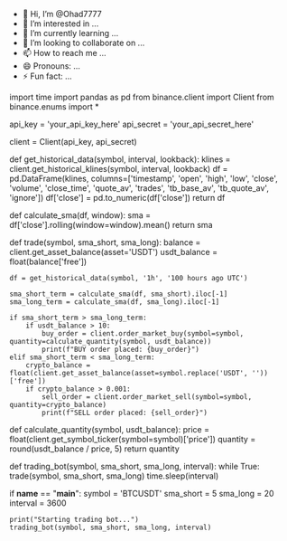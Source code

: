 - 👋 Hi, I’m @Ohad7777
- 👀 I’m interested in ...
- 🌱 I’m currently learning ...
- 💞️ I’m looking to collaborate on ...
- 📫 How to reach me ...
- 😄 Pronouns: ...
- ⚡ Fun fact: ...

<!---
Ohad7777/Ohad7777 is a ✨ special ✨ repository because its `README.md` (this file) appears on your GitHub profile.
You can click the Preview link to take a look at your changes.
--->
import time
import pandas as pd
from binance.client import Client
from binance.enums import *

api_key = 'your_api_key_here'
api_secret = 'your_api_secret_here'

client = Client(api_key, api_secret)

def get_historical_data(symbol, interval, lookback):
    klines = client.get_historical_klines(symbol, interval, lookback)
    df = pd.DataFrame(klines, columns=['timestamp', 'open', 'high', 'low', 'close', 'volume', 'close_time', 'quote_av', 'trades', 'tb_base_av', 'tb_quote_av', 'ignore'])
    df['close'] = pd.to_numeric(df['close'])
    return df

def calculate_sma(df, window):
    sma = df['close'].rolling(window=window).mean()
    return sma

def trade(symbol, sma_short, sma_long):
    balance = client.get_asset_balance(asset='USDT')
    usdt_balance = float(balance['free'])

    df = get_historical_data(symbol, '1h', '100 hours ago UTC')

    sma_short_term = calculate_sma(df, sma_short).iloc[-1]
    sma_long_term = calculate_sma(df, sma_long).iloc[-1]

    if sma_short_term > sma_long_term:
        if usdt_balance > 10:
            buy_order = client.order_market_buy(symbol=symbol, quantity=calculate_quantity(symbol, usdt_balance))
            print(f"BUY order placed: {buy_order}")
    elif sma_short_term < sma_long_term:
        crypto_balance = float(client.get_asset_balance(asset=symbol.replace('USDT', ''))['free'])
        if crypto_balance > 0.001:
            sell_order = client.order_market_sell(symbol=symbol, quantity=crypto_balance)
            print(f"SELL order placed: {sell_order}")

def calculate_quantity(symbol, usdt_balance):
    price = float(client.get_symbol_ticker(symbol=symbol)['price'])
    quantity = round(usdt_balance / price, 5)
    return quantity

def trading_bot(symbol, sma_short, sma_long, interval):
    while True:
        trade(symbol, sma_short, sma_long)
        time.sleep(interval)

if __name__ == "__main__":
    symbol = 'BTCUSDT'
    sma_short = 5
    sma_long = 20
    interval = 3600

    print("Starting trading bot...")
    trading_bot(symbol, sma_short, sma_long, interval)
